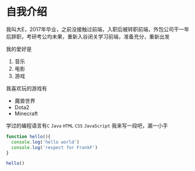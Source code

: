 # 自我介绍

我叫大E，2017年毕业，之前没接触过前端，入职后被转职前端，外包公司干一年后辞职，考研考公均未果，重新入谷闭关学习前端，准备充分，重新出发    

我的爱好是

1. 音乐  
2. 电影  
3. 游戏  

我喜欢玩的游戏有
* 魔兽世界  
* Dota2  
* Minecraft  

学过的编程语言有`C` `Java` `HTML` `CSS` `JavaScript`
我来写一段吧，漏一小手
````javascript
function hello(){
  console.log('hello world')
  console.log('respect for FrankF')
}

hello()
````
